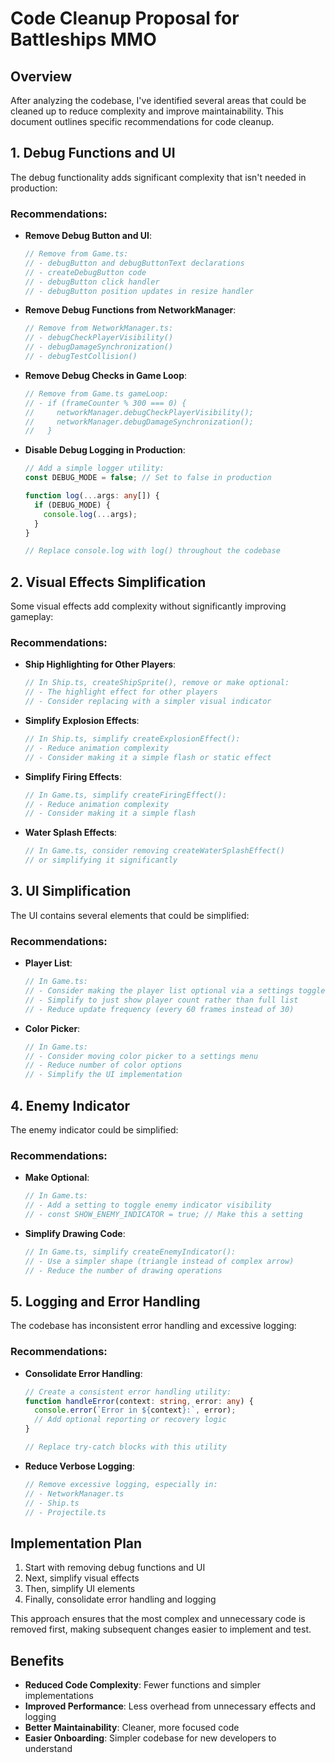 # Code Cleanup Proposal for Battleships MMO

## Overview

After analyzing the codebase, I've identified several areas that could be cleaned up to reduce complexity and improve maintainability. This document outlines specific recommendations for code cleanup.

## 1. Debug Functions and UI

The debug functionality adds significant complexity that isn't needed in production:

### Recommendations:

- **Remove Debug Button and UI**:
  ```typescript
  // Remove from Game.ts:
  // - debugButton and debugButtonText declarations
  // - createDebugButton code
  // - debugButton click handler
  // - debugButton position updates in resize handler
  ```

- **Remove Debug Functions from NetworkManager**:
  ```typescript
  // Remove from NetworkManager.ts:
  // - debugCheckPlayerVisibility()
  // - debugDamageSynchronization()
  // - debugTestCollision()
  ```

- **Remove Debug Checks in Game Loop**:
  ```typescript
  // Remove from Game.ts gameLoop:
  // - if (frameCounter % 300 === 0) {
  //     networkManager.debugCheckPlayerVisibility();
  //     networkManager.debugDamageSynchronization();
  //   }
  ```

- **Disable Debug Logging in Production**:
  ```typescript
  // Add a simple logger utility:
  const DEBUG_MODE = false; // Set to false in production
  
  function log(...args: any[]) {
    if (DEBUG_MODE) {
      console.log(...args);
    }
  }
  
  // Replace console.log with log() throughout the codebase
  ```

## 2. Visual Effects Simplification

Some visual effects add complexity without significantly improving gameplay:

### Recommendations:

- **Ship Highlighting for Other Players**:
  ```typescript
  // In Ship.ts, createShipSprite(), remove or make optional:
  // - The highlight effect for other players
  // - Consider replacing with a simpler visual indicator
  ```

- **Simplify Explosion Effects**:
  ```typescript
  // In Ship.ts, simplify createExplosionEffect():
  // - Reduce animation complexity
  // - Consider making it a simple flash or static effect
  ```

- **Simplify Firing Effects**:
  ```typescript
  // In Game.ts, simplify createFiringEffect():
  // - Reduce animation complexity
  // - Consider making it a simple flash
  ```

- **Water Splash Effects**:
  ```typescript
  // In Game.ts, consider removing createWaterSplashEffect()
  // or simplifying it significantly
  ```

## 3. UI Simplification

The UI contains several elements that could be simplified:

### Recommendations:

- **Player List**:
  ```typescript
  // In Game.ts:
  // - Consider making the player list optional via a settings toggle
  // - Simplify to just show player count rather than full list
  // - Reduce update frequency (every 60 frames instead of 30)
  ```

- **Color Picker**:
  ```typescript
  // In Game.ts:
  // - Consider moving color picker to a settings menu
  // - Reduce number of color options
  // - Simplify the UI implementation
  ```

## 4. Enemy Indicator

The enemy indicator could be simplified:

### Recommendations:

- **Make Optional**:
  ```typescript
  // In Game.ts:
  // - Add a setting to toggle enemy indicator visibility
  // - const SHOW_ENEMY_INDICATOR = true; // Make this a setting
  ```

- **Simplify Drawing Code**:
  ```typescript
  // In Game.ts, simplify createEnemyIndicator():
  // - Use a simpler shape (triangle instead of complex arrow)
  // - Reduce the number of drawing operations
  ```

## 5. Logging and Error Handling

The codebase has inconsistent error handling and excessive logging:

### Recommendations:

- **Consolidate Error Handling**:
  ```typescript
  // Create a consistent error handling utility:
  function handleError(context: string, error: any) {
    console.error(`Error in ${context}:`, error);
    // Add optional reporting or recovery logic
  }
  
  // Replace try-catch blocks with this utility
  ```

- **Reduce Verbose Logging**:
  ```typescript
  // Remove excessive logging, especially in:
  // - NetworkManager.ts
  // - Ship.ts
  // - Projectile.ts
  ```

## Implementation Plan

1. Start with removing debug functions and UI
2. Next, simplify visual effects
3. Then, simplify UI elements
4. Finally, consolidate error handling and logging

This approach ensures that the most complex and unnecessary code is removed first, making subsequent changes easier to implement and test.

## Benefits

- **Reduced Code Complexity**: Fewer functions and simpler implementations
- **Improved Performance**: Less overhead from unnecessary effects and logging
- **Better Maintainability**: Cleaner, more focused code
- **Easier Onboarding**: Simpler codebase for new developers to understand 